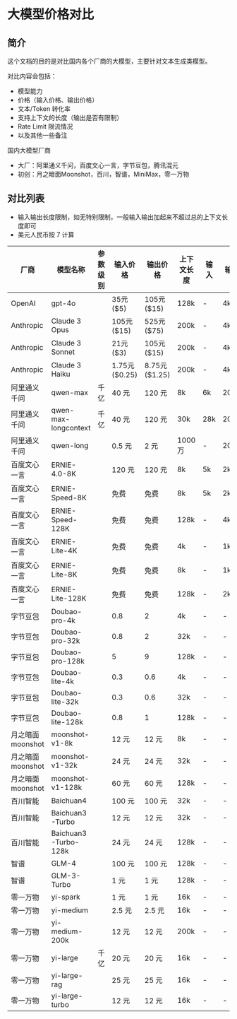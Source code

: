 # 大模型价格对比

## 简介

这个文档的目的是对比国内各个厂商的大模型，主要针对文本生成类模型。

对比内容会包括：

* 模型能力
* 价格（输入价格、输出价格）
* 文本/Token 转化率
* 支持上下文的长度（输出是否有限制）
* Rate Limit 限流情况
* 以及其他一些备注

国内大模型厂商

* 大厂：阿里通义千问，百度文心一言，字节豆包，腾讯混元
* 初创：月之暗面Moonshot，百川，智谱，MiniMax，零一万物

## 对比列表

* 输入输出长度限制，如无特别限制，一般输入输出加起来不超过总的上下文长度即可
* 美元人民币按 7 计算

| 厂商 | 模型名称 | 参数级别 | 输入价格 | 输出价格 | 上下文长度 | 输入 | 输出 |
|----|----|----|----|----|----|----|----|
| OpenAI | gpt-4o | | 35元 ($5) | 105元 ($15) | 128k | - | 4k |
| Anthropic | Claude 3 Opus | | 105元 ($15) | 525元 ($75) | 200k | - | 4k |
| Anthropic | Claude 3 Sonnet | | 21元 ($3) | 105元 ($15) | 200k | - | 4k |
| Anthropic | Claude 3 Haiku | | 1.75元 ($0.25) | 8.75元 ($1.25) | 200k | - | 4k |
| 阿里通义千问 | qwen-max | 千亿 | 40 元 | 120 元 | 8k | 6k | 2000 |
| 阿里通义千问 | qwen-max-longcontext | 千亿 | 40 元 | 120 元 | 30k | 28k | 2000 |
| 阿里通义千问 | qwen-long | | 0.5 元 | 2 元 | 1000 万 | - | 2000 |
| 百度文心一言 | ERNIE-4.0-8K | | 120 元 | 120 元 | 8k | 5k | 2k |
| 百度文心一言 | ERNIE-Speed-8K | | 免费 | 免费 | 8k | 5k | 2k |
| 百度文心一言 | ERNIE-Speed-128K | | 免费 | 免费 | 128k | - | 4k |
| 百度文心一言 | ERNIE-Lite-4K | | 免费 | 免费 | 4k | - | 1k |
| 百度文心一言 | ERNIE-Lite-8K | | 免费 | 免费 | 8k | - | 1k |
| 百度文心一言 | ERNIE-Lite-128K | | 免费 | 免费 | 128k | - | 2k |
| 字节豆包 | Doubao-pro-4k | | 0.8 | 2 | 4k | - | - |
| 字节豆包 | Doubao-pro-32k | | 0.8 | 2 | 32k | - | - |
| 字节豆包 | Doubao-pro-128k | | 5 | 9 | 128k | - | - |
| 字节豆包 | Doubao-lite-4k | | 0.3 | 0.6 | 4k | - | - |
| 字节豆包 | Doubao-lite-32k | | 0.3 | 0.6 | 32k | - | - |
| 字节豆包 | Doubao-lite-128k | | 0.8 | 1 | 128k | - | - |
| 月之暗面 moonshot | moonshot-v1-8k | | 12 元 | 12 元 | 8k | - | - |
| 月之暗面 moonshot | moonshot-v1-32k | | 24 元 | 24 元 | 32k |  - | - |
| 月之暗面 moonshot | moonshot-v1-128k | | 60 元 | 60 元 | 128k | - | - |
| 百川智能 | Baichuan4 | | 100 元 | 100 元 | 32k | - | - |
| 百川智能 | Baichuan3-Turbo | | 12 元 | 12 元 | 32k | - | - |
| 百川智能 | Baichuan3-Turbo-128k | | 24 元 | 24 元 | 128k | - | - |
| 智谱 | GLM-4 | | 100 元 | 100 元 | 128k | - | - |
| 智谱 | GLM-3-Turbo | | 1 元 | 1 元 | 128k | - | - |
| 零一万物 | yi-spark | | 1 元 | 1 元 | 16k | - | - |
| 零一万物 | yi-medium | | 2.5 元 | 2.5 元 | 16k |  - | - |
| 零一万物 | yi-medium-200k | | 12 元 | 12 元 | 200k |  - | - |
| 零一万物 | yi-large | 千亿 | 20 元 | 20 元 | 16k | - | - |
| 零一万物 | yi-large-rag | | 25 元 | 25 元 | 16k | - | - |
| 零一万物 | yi-large-turbo | | 12 元 | 12 元 | 16k | - | - |
